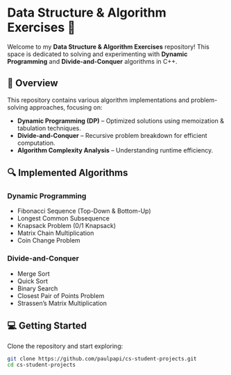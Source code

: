 # Data Structure & Algorithm Exercises 🚀

Welcome to my **Data Structure & Algorithm Exercises** repository! This space is dedicated to solving and experimenting with **Dynamic Programming** and **Divide-and-Conquer** algorithms in C++.

## 📌 Overview
This repository contains various algorithm implementations and problem-solving approaches, focusing on:
- **Dynamic Programming (DP)** – Optimized solutions using memoization & tabulation techniques.
- **Divide-and-Conquer** – Recursive problem breakdown for efficient computation.
- **Algorithm Complexity Analysis** – Understanding runtime efficiency.

## 🔍 Implemented Algorithms
### **Dynamic Programming**
- Fibonacci Sequence (Top-Down & Bottom-Up)
- Longest Common Subsequence
- Knapsack Problem (0/1 Knapsack)
- Matrix Chain Multiplication
- Coin Change Problem

### **Divide-and-Conquer**
- Merge Sort
- Quick Sort
- Binary Search
- Closest Pair of Points Problem
- Strassen’s Matrix Multiplication

## 💻 Getting Started
Clone the repository and start exploring:
```sh
git clone https://github.com/paulpapi/cs-student-projects.git
cd cs-student-projects
